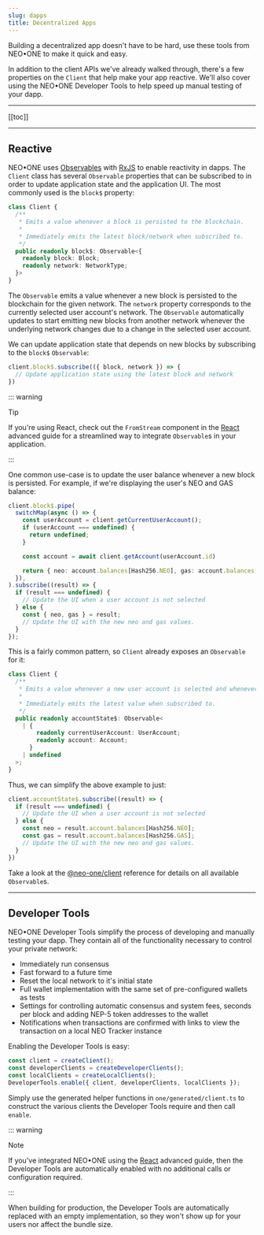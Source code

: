 ```yaml
---
slug: dapps
title: Decentralized Apps
---
```

Building a decentralized app doesn't have to be hard, use these tools from NEO•ONE to make it quick and easy.

In addition to the client APIs we've already walked through, there's a few properties on the `Client` that help make your app reactive. We'll also cover using the NEO•ONE Developer Tools to help speed up manual testing of your dapp.

---

[[toc]]

---

## Reactive

NEO•ONE uses [Observables](http://reactivex.io/) with [RxJS](http://reactivex.io/rxjs) to enable reactivity in dapps. The `Client` class has several `Observable` properties that can be subscribed to in order to update application state and the application UI. The most commonly used is the `block$` property:

```typescript
class Client {
  /**
   * Emits a value whenever a block is persisted to the blockchain.
   *
   * Immediately emits the latest block/network when subscribed to.
   */
  public readonly block$: Observable<{
    readonly block: Block;
    readonly network: NetworkType;
  }>
}
```

The `Observable` emits a value whenever a new block is persisted to the blockchain for the given network. The `network` property corresponds to the currently selected user account's network. The `Observable` automatically updates to start emitting new blocks from another network whenever the underlying network changes due to a change in the selected user account.

We can update application state that depends on new blocks by subscribing to the `block$` `Observable`:

```typescript
client.block$.subscribe(({ block, network }) => {
  // Update application state using the latest block and network
})
```

::: warning

Tip

If you're using React, check out the `FromStream` component in the [React](/docs/react) advanced guide for a streamlined way to integrate `Observable`s in your application.

:::

One common use-case is to update the user balance whenever a new block is persisted. For example, if we're displaying the user's NEO and GAS balance:

```typescript
client.block$.pipe(
  switchMap(async () => {
    const userAccount = client.getCurrentUserAccount();
    if (userAccount === undefined) {
      return undefined;
    }

    const account = await client.getAccount(userAccount.id)

    return { neo: account.balances[Hash256.NEO], gas: account.balances[Hash256.GAS] };
  }),
).subscribe((result) => {
  if (result === undefined) {
    // Update the UI when a user account is not selected
  } else {
    const { neo, gas } = result;
    // Update the UI with the new neo and gas values.
  }
});
```

This is a fairly common pattern, so `Client` already exposes an `Observable` for it:

```typescript
class Client {
  /**
   * Emits a value whenever a new user account is selected and whenever a block is persisted to the blockchain.
   *
   * Immediately emits the latest value when subscribed to.
   */
  public readonly accountState$: Observable<
    | {
        readonly currentUserAccount: UserAccount;
        readonly account: Account;
      }
    | undefined
  >;
}
```

Thus, we can simplify the above example to just:

```typescript
client.accountState$.subscribe((result) => {
  if (result === undefined) {
    // Update the UI when a user account is not selected
  } else {
    const neo = result.account.balances[Hash256.NEO];
    const gas = result.account.balances[Hash256.GAS];
    // Update the UI with the new neo and gas values.
  }
})
```

Take a look at the [@neo-one/client](/docs/client) reference for details on all available `Observable`s.

---

## Developer Tools

NEO•ONE Developer Tools simplify the process of developing and manually testing your dapp. They contain all of the functionality necessary to control your private network:

  - Immediately run consensus
  - Fast forward to a future time
  - Reset the local network to it's initial state
  - Full wallet implementation with the same set of pre-configured wallets as tests
  - Settings for controlling automatic consensus and system fees, seconds per block and adding NEP-5 token addresses to the wallet
  - Notifications when transactions are confirmed with links to view the transaction on a local NEO Tracker instance

Enabling the Developer Tools is easy:

```typescript
const client = createClient();
const developerClients = createDeveloperClients();
const localClients = createLocalClients();
DeveloperTools.enable({ client, developerClients, localClients });
```

Simply use the generated helper functions in `one/generated/client.ts` to construct the various clients the Developer Tools require and then call `enable`.

::: warning

Note

If you've integrated NEO•ONE using the [React](/docs/react) advanced guide, then the Developer Tools are automatically enabled with no additional calls or configuration required.

:::

When building for production, the Developer Tools are automatically replaced with an empty implementation, so they won't show up for your users nor affect the bundle size.
